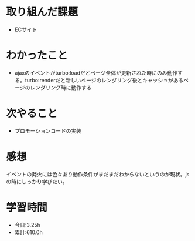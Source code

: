 # 取り組んだ課題
- ECサイト
# わかったこと
- ajaxのイベントがturbo:loadだとページ全体が更新された時にのみ動作する。turbo:renderだと新しいページのレンダリング後とキャッシュがあるページのレンダリング時に動作する
# 次やること
- プロモーションコードの実装
# 感想
イベントの発火には色々あり動作条件がまだまだわからないというのが現状。jsの時にしっかり学びたい。
# 学習時間
- 今日:3.25h
- 累計:610.0h